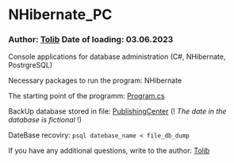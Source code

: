 # NHibernate_PC
### Author: [Tolib](https://github.com/Tolib-Angle) Date of loading: 03.06.2023
Console applications for database administration (C#, NHibernate, PostrgreSQL)

Necessary packages to run the program: NHibernate

The starting point of the programm: [Program.cs](https://github.com/Tolib-Angle/NHibernate_PC/blob/main/Program.cs)

BackUp database stored in file: [PublishingCenter](https://github.com/Tolib-Angle/NHibernate_PC/blob/main/PublishingCenter.txt) (! _The date in the database is fictional_ !)

DateBase recoviry: `psql datebase_name < file_db_dump`

If you have any additional questions, write to the author: [Tolib](https://github.com/Tolib-Angle)

